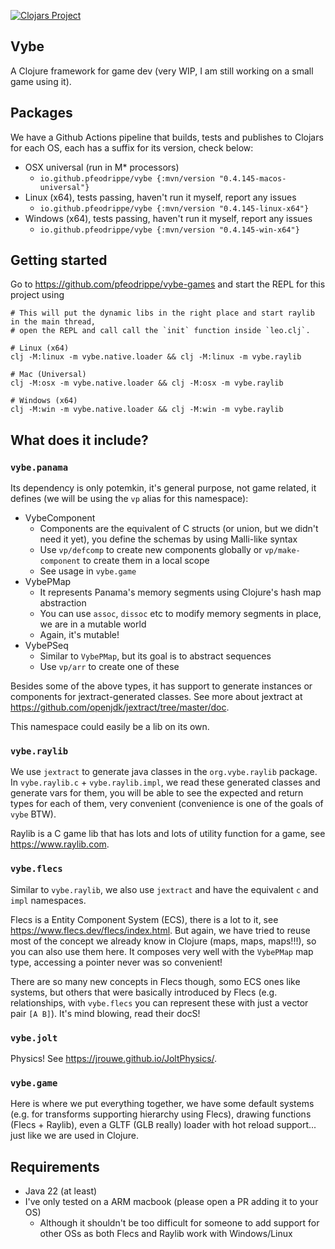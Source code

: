 [![Clojars Project](https://img.shields.io/clojars/v/io.github.pfeodrippe/vybe.svg)](https://clojars.org/io.github.pfeodrippe/vybe)

## Vybe

A Clojure framework for game dev (very WIP, I am still working on a small game
using it).

## Packages

We have a Github Actions pipeline that builds, tests and publishes to Clojars
for each OS, each has a suffix for its version, check below:

- OSX universal (run in M* processors)
  - `io.github.pfeodrippe/vybe {:mvn/version "0.4.145-macos-universal"}`
- Linux (x64), tests passing, haven't run it myself, report any issues
  - `io.github.pfeodrippe/vybe {:mvn/version "0.4.145-linux-x64"}`
- Windows (x64), tests passing, haven't run it myself, report any issues
  - `io.github.pfeodrippe/vybe {:mvn/version "0.4.145-win-x64"}`

## Getting started

Go to <https://github.com/pfeodrippe/vybe-games> and start the REPL for this project using

``` shell
# This will put the dynamic libs in the right place and start raylib in the main thread,
# open the REPL and call call the `init` function inside `leo.clj`.

# Linux (x64)
clj -M:linux -m vybe.native.loader && clj -M:linux -m vybe.raylib

# Mac (Universal)
clj -M:osx -m vybe.native.loader && clj -M:osx -m vybe.raylib

# Windows (x64)
clj -M:win -m vybe.native.loader && clj -M:win -m vybe.raylib
```

## What does it include?

### `vybe.panama`

Its dependency is only potemkin, it's general purpose, not game related, it
defines (we will be using the `vp` alias for this namespace):

- VybeComponent
  - Components are the equivalent of C structs (or union, but we didn't need it yet),
    you define the schemas by using Malli-like syntax
  - Use `vp/defcomp` to create new components globally or `vp/make-component` to create
    them in a local scope
  - See usage in `vybe.game`
- VybePMap
  - It represents Panama's memory segments using Clojure's hash map abstraction
  - You can use `assoc`, `dissoc` etc to modify memory segments in place, we are in a mutable world
  - Again, it's mutable!
- VybePSeq
  - Similar to `VybePMap`, but its goal is to abstract sequences
  - Use `vp/arr` to create one of these

Besides some of the above types, it has support to generate instances or components
for jextract-generated classes. See more about jextract at <https://github.com/openjdk/jextract/tree/master/doc>.

This namespace could easily be a lib on its own.

### `vybe.raylib`

We use `jextract` to generate java classes in the `org.vybe.raylib` package. In
`vybe.raylib.c` + `vybe.raylib.impl`, we read these generated classes and generate
vars for them, you will be able to see the expected and return types for each of
them, very convenient (convenience is one of the goals of `vybe` BTW).

Raylib is a C game lib that has lots and lots of utility function for a game, see
<https://www.raylib.com>.

### `vybe.flecs`

Similar to `vybe.raylib`, we also use `jextract` and have the equivalent `c` and
`impl` namespaces.

Flecs is a Entity Component System (ECS), there is a lot to it, see
<https://www.flecs.dev/flecs/index.html>. But again, we have tried to reuse
most of the concept we already know in Clojure (maps, maps, maps!!!), so you can
also use them here. It composes very well with the `VybePMap` map type, accessing
a pointer never was so convenient!

There are so many new concepts in Flecs though, somo ECS ones like systems, but others
that were basically introduced by Flecs (e.g. relationships, with `vybe.flecs` you
can represent these with just a vector pair `[A B]`). It's mind blowing, read their
docS!

### `vybe.jolt`

Physics! See <https://jrouwe.github.io/JoltPhysics/>.

### `vybe.game`

Here is where we put everything together, we have some default systems (e.g. for
transforms supporting hierarchy using Flecs), drawing functions (Flecs + Raylib),
even a GLTF (GLB really) loader with hot reload support... just like we are used
in Clojure.

## Requirements

- Java 22 (at least)
- I've only tested on a ARM macbook (please open a PR adding it to your OS)
  - Although it shouldn't be too difficult for someone to add support for other OSs
    as both Flecs and Raylib work with Windows/Linux
